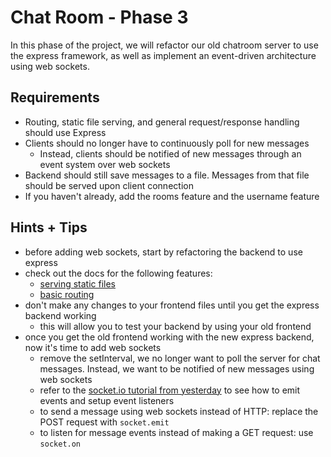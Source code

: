 # Chat Room - Phase 3

In this phase of the project, we will refactor our old chatroom server to use the express framework, as well as implement an event-driven architecture using web sockets.

## Requirements

* Routing, static file serving, and general request/response handling should use Express
* Clients should no longer have to continuously poll for new messages
  * Instead, clients should be notified of new messages through an event system over web sockets
* Backend should still save messages to a file. Messages from that file should be served upon client connection
* If you haven't already, add the rooms feature and the username feature

## Hints + Tips

* before adding web sockets, start by refactoring the backend to use express
* check out the docs for the following features:
  * [serving static files](https://expressjs.com/en/starter/static-files.html)
  * [basic routing](https://expressjs.com/en/starter/basic-routing.html)
* don't make any changes to your frontend files until you get the express backend working
  * this will allow you to test your backend by using your old frontend
* once you get the old frontend working with the new express backend, now it's time to add web sockets
  * remove the setInterval, we no longer want to poll the server for chat messages. Instead, we want to be notified of new messages using web sockets
  * refer to the [socket.io tutorial from yesterday](https://socket.io/get-started/chat/) to see how to emit events and setup event listeners
  * to send a message using web sockets instead of HTTP: replace the POST request with `socket.emit`
  * to listen for message events instead of making a GET request: use `socket.on`
